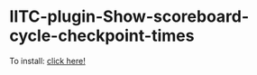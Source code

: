 # IITC-plugin-Show-scoreboard-cycle-checkpoint-times

To install: <a href="https://raw.githubusercontent.com/Jacopo1891/IITC-plugin-Show-scoreboard-cycle-checkpoint-times/master/iitc-plugin-score-cycle-times%40jonatkins%26jacopo1891.js">click here!</a>
